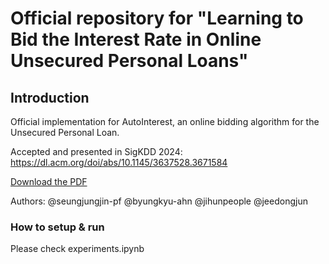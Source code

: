# Official repository for "Learning to Bid the Interest Rate in Online Unsecured Personal Loans"

## Introduction

Official implementation for AutoInterest, an online bidding algorithm for the Unsecured Personal Loan.

Accepted and presented in SigKDD 2024:
https://dl.acm.org/doi/abs/10.1145/3637528.3671584


[Download the PDF](Learning_to_bid_the_interest_strategy_for_Unsecured_Personal_Loan.pdf)

Authors:
@seungjungjin-pf
@byungkyu-ahn
@jihunpeople
@jeedongjun


### How to setup & run
Please check experiments.ipynb

